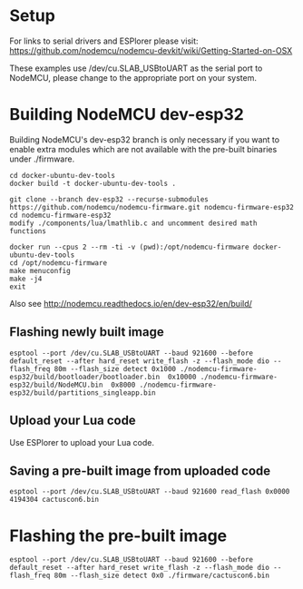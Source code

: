 
# Setup

For links to serial drivers and ESPlorer please visit:
https://github.com/nodemcu/nodemcu-devkit/wiki/Getting-Started-on-OSX

These examples use /dev/cu.SLAB_USBtoUART as the serial port to NodeMCU, please change to the appropriate port on your system.

# Building NodeMCU dev-esp32

Building NodeMCU's dev-esp32 branch is only necessary if you want to enable extra modules which are not available with the pre-built binaries under ./firmware.
```
cd docker-ubuntu-dev-tools
docker build -t docker-ubuntu-dev-tools .

git clone --branch dev-esp32 --recurse-submodules https://github.com/nodemcu/nodemcu-firmware.git nodemcu-firmware-esp32
cd nodemcu-firmware-esp32
modify ./components/lua/lmathlib.c and uncomment desired math functions

docker run --cpus 2 --rm -ti -v (pwd):/opt/nodemcu-firmware docker-ubuntu-dev-tools
cd /opt/nodemcu-firmware
make menuconfig
make -j4
exit
```

Also see http://nodemcu.readthedocs.io/en/dev-esp32/en/build/

## Flashing newly built image

```
esptool --port /dev/cu.SLAB_USBtoUART --baud 921600 --before default_reset --after hard_reset write_flash -z --flash_mode dio --flash_freq 80m --flash_size detect 0x1000 ./nodemcu-firmware-esp32/build/bootloader/bootloader.bin  0x10000 ./nodemcu-firmware-esp32/build/NodeMCU.bin  0x8000 ./nodemcu-firmware-esp32/build/partitions_singleapp.bin
```

## Upload your Lua code

Use ESPlorer to upload your Lua code.

## Saving a pre-built image from uploaded code

```
esptool --port /dev/cu.SLAB_USBtoUART --baud 921600 read_flash 0x0000 4194304 cactuscon6.bin
```

# Flashing the pre-built image

```
esptool --port /dev/cu.SLAB_USBtoUART --baud 921600 --before default_reset --after hard_reset write_flash -z --flash_mode dio --flash_freq 80m --flash_size detect 0x0 ./firmware/cactuscon6.bin
```
